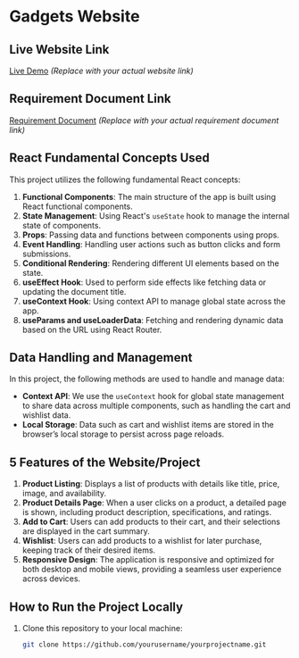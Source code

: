 # Gadgets Website 

## Live Website Link
[Live Demo](https://teeny-tiny-donkey.surge.sh/) *(Replace with your actual website link)*

## Requirement Document Link
[Requirement Document](https://github.com/programming-hero-web-course-4/b10a8-gadget-heaven-arman4hossain) *(Replace with your actual requirement document link)*

## React Fundamental Concepts Used
This project utilizes the following fundamental React concepts:

1. **Functional Components**: The main structure of the app is built using React functional components.
2. **State Management**: Using React's `useState` hook to manage the internal state of components.
3. **Props**: Passing data and functions between components using props.
4. **Event Handling**: Handling user actions such as button clicks and form submissions.
5. **Conditional Rendering**: Rendering different UI elements based on the state.
6. **useEffect Hook**: Used to perform side effects like fetching data or updating the document title.
7. **useContext Hook**: Using context API to manage global state across the app.
8. **useParams and useLoaderData**: Fetching and rendering dynamic data based on the URL using React Router.

## Data Handling and Management
In this project, the following methods are used to handle and manage data:

- **Context API**: We use the `useContext` hook for global state management to share data across multiple components, such as handling the cart and wishlist data.
- **Local Storage**: Data such as cart and wishlist items are stored in the browser’s local storage to persist across page reloads.

## 5 Features of the Website/Project

1. **Product Listing**: Displays a list of products with details like title, price, image, and availability.
2. **Product Details Page**: When a user clicks on a product, a detailed page is shown, including product description, specifications, and ratings.
3. **Add to Cart**: Users can add products to their cart, and their selections are displayed in the cart summary. 
4. **Wishlist**: Users can add products to a wishlist for later purchase, keeping track of their desired items.
5. **Responsive Design**: The application is responsive and optimized for both desktop and mobile views, providing a seamless user experience across devices.

## How to Run the Project Locally

1. Clone this repository to your local machine:

   ```bash
   git clone https://github.com/yourusername/yourprojectname.git
